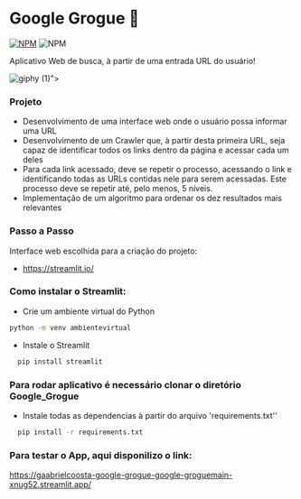 # Google Grogue :mag_right:

[![NPM](https://img.shields.io/npm/l/react)](https://github.com/GaabrielCoosta/Changelle_HandTalk/blob/main/LICENSE)
![NPM](https://img.shields.io/static/v1?label=Python&message=3.10&color=<COLOR>&logo=python)

Aplicativo Web de busca, à partir de uma entrada URL do usuário!

<p align="center">
  
  ![giphy (1)](https://user-images.githubusercontent.com/108695592/231829298-0d0d2dbd-7300-44b7-bc4f-c49a20eafd38.gif)">

</p>

### Projeto

  - Desenvolvimento de uma interface web onde o usuário possa informar uma URL
  - Desenvolvimento de um Crawler que, à partir desta primeira URL, seja capaz de identificar todos os links dentro da página e acessar cada um deles
  -  Para cada link acessado, deve se repetir o processo, acessando o link e identificando todas as URLs contidas nele para serem acessadas. Este processo       deve se repetir até, pelo menos, 5 níveis.
  - Implementação de um algoritmo para ordenar os dez resultados mais relevantes

### Passo a Passo

Interface web escolhida para a criação do projeto:
  - https://streamlit.io/
  
### Como instalar o Streamlit:
  - Crie um ambiente virtual do Python
```bash
python -m venv ambientevirtual
```
  - Instale o Streamlit
```bash
  pip install streamlit
```

### Para rodar aplicativo é necessário clonar o diretório Google_Grogue
  - Instale todas as dependencias à partir do arquivo 'requirements.txt''
```bash
  pip install -r requirements.txt
```

### Para testar o App, aqui disponilizo o link:

https://gaabrielcoosta-google-grogue-google-groguemain-xnug52.streamlit.app/


